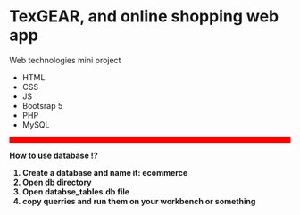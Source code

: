 # TexGEAR, and online shopping web app
Web technologies mini project <br>
<ul>
  <li>HTML</li>
  <li>CSS</li>
  <li>JS</li>
  <li>Bootsrap 5</li>
  <li>PHP</li>
  <li>MySQL</li>
</ul>
<hr style="height: 10px; background: red;">
<b>How to use database !?<b>
<ol>
  <li>Create a database and name it: <b>ecommerce<b></li>
  <li>Open db directory</li>
  <li>Open databse_tables.db file</li>
  <li>copy querries and run them on your workbench or something</li>
</ol>

